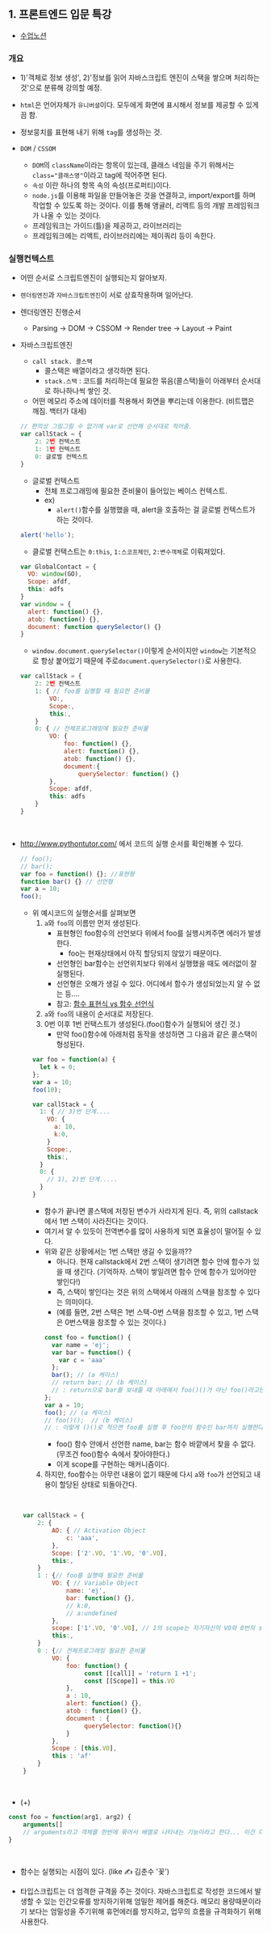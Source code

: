 ## 1. 프론트엔드 입문 특강 
- [수업노션](https://www.notion.so/FE-055dfe8ec00349aabc6a55a0b45d1eb2)
###  개요
- 1)'객체로 정보 생성', 2)'정보를 읽어 자바스크립트 엔진이 스택을 쌓으며 처리하는 것'으로 분류해 강의할 예정.
  
- `html`은 언어자체가 `유니버셜`이다. 모두에게 화면에 표시해서 정보를 제공할 수 있게끔 함.
- 정보뭉치를 표현해 내기 위해 `tag`를 생성하는 것.
- `DOM` / `CSSOM`
	- `DOM`의 `className`이라는 항목이 있는데, 클래스 네임을 주기 위해서는 `class="클래스명"`이라고 tag에 적어주면 된다.
	- `속성` 이란 하나의 항목 속의 속성(프로퍼티)이다.
	- `node.js`를 이용해 파일을 만들어놓은 것을 연결하고, import/export를 하며 작업할 수 있도록 하는 것이다. 이를 통해 앵귤러, 리액트 등의 개발 프레임워크가 나올 수 있는 것이다.
	- 프레임워크는 가이드(틀)을 제공하고, 라이브러리는 
	- 프레임워크에는 리액트, 라이브러리에는 제이쿼리 등이 속한다.

### 실행컨텍스트
- 어떤 순서로 스크립트엔진이 실행되는지 알아보자.
- `렌더링엔진`과 `자바스크립트엔진`이 서로 상효작용하며 일어난다.
- 렌더링엔진 진행순서
	- Parsing → DOM → CSSOM → Render tree → Layout → Paint
- 자바스크립트엔진
	- `call stack. 콜스택`
		- 콜스택은 배열이라고 생각하면 된다.
		- `stack.스택` : 코드를 처리하는데 필요한 묶음(콜스택)들이 아래부터 순서대로 하나하나씩 쌓인 것.
	- 어떤 메모리 주소에 데이터를 적용해서 화면을 뿌리는데 이용한다. (비트맵은 깨짐. 백터가 대세)
	```javascript
	// 편의상 그림그릴 수 없기에 var로 선언해 순서대로 적어줌.
	var callStack = {
		2: 2번 컨텍스트
		1: 1번 컨텍스트
		0: 글로벌 컨텍스트
	}
	```
	- 글로벌 컨텍스트 
		- 전체 프로그래밍에 필요한 준비물이 들어있는 베이스 컨텍스트.
		-  ex)    
			- `alert()`함수를 실행했을 때, alert을 호출하는 걸 글로벌 컨텍스트가 하는 것이다.
    ```javascript
    alert('hello');				
    ```
	- 클로벌 컨택스트는 `0:this`, `1:스코프체인`, `2:변수객체`로 이뤄져있다.
    ```javascript
    var GlobalContact = {
      VO: window(GO),
      Scope: afdf,
      this: adfs
    }
    var window = {
      alert: function() {},
      atob: function() {},
      document: function querySelector() {}
    }				
    ```
	- `window.document.querySelector()`이렇게 순서이지만 `window`는 기본적으로 항상 붙어있기 때문에 주로`document.querySelector()`로 사용한다.
	```javascript
	var callStack = {
		2: 2번 컨텍스트
		1: { // foo를 실행할 때 필요한 준비물
			VO:,
			Scope:,
			this:,
		}
		0: { // 전체프로그래밍에 필요한 준비물
			VO: {
				foo: function() {},
				alert: function() {},
				atob: function() {},
				document:{
					querySelector: function() {}
			},
			Scope: afdf,
			this: adfs
		}
	}
	```
	<br/>
	
- http://www.pythontutor.com/ 에서 코드의 실행 순서를 확인해볼 수 있다.
	```javascript
	// foo();
	// bar();
	var foo = function() {}; //표현형
	function bar() {} // 선언형
	var a = 10;
	foo();				
	```
	- 위 예시코드의 실행순서를 살펴보면
		 1) `a`와 `foo`의 이름만 먼저 생성된다.
			 - 표현형인 foo함수의 선언보다 위에서 foo를 실행시켜주면 에러가 발생한다.
				 - foo는 현재상태에서 아직 할당되지 않았기 때문이다.
			 - 선언형인 bar함수는 선언위치보다 위에서 실행했을 때도 에러없이 잘 실행된다.
			 - 선언형은 오해가 생길 수 있다. 어디에서 함수가 생성되었는지 알 수 없는 등....
			 - 참고: [함수 표현식 vs 함수 선언식 ](https://joshua1988.github.io/web-development/javascript/function-expressions-vs-declarations/)
		2) `a`와 `foo`의 내용이 순서대로 저장된다.
		3) 0번 이후 1번 컨택스트가 생성된다.(foo()함수가 실행되어 생긴 것.)
			- 만약 foo()함수에 아래처럼 동작을 생성하면 그 다음과 같은 콜스택이 형성된다.
        ```javascript
        var foo = function(a) {
          let k = 0;
        }; 
        var a = 10;
        foo(10);				
        ```
        ```javascript
        var callStack = {
          1: { // 3)번 단계....
            VO: {
              a: 10,
              k:0,
            }
            Scope:,
            this:,
          }
          0: {
            // 1), 2)번 단계.....
          }
        }				
        ```
        - 함수가 끝나면 콜스택에 저장된 변수가 사라지게 된다. 즉, 위의 callstack에서 1번 스택이 사라진다는 것이다.
        - 여기서 알 수 있듯이 전역변수를 많이 사용하게 되면 효율성이 떨어질 수 있다.
        - 위와 같은 상황에서는 1번 스택만 생길 수 있을까?? 
          - 아니다. 현재 callstack에서 2번 스택이 생기려면 함수 안에 함수가 있을 때 생긴다. (기억하자. 스택이 쌓일려면 함수 안에 함수가 있어야만 쌓인다!)
          - 즉, 스택이 쌓인다는 것은 위의 스택에서 아래의 스택을 참조할 수 있다는 의미이다. 
          - (예를 들면, 2번 스택은 1번 스택-0번 스택을 참조할 수 있고, 1번 스택은 0번스택을 참조할 수 있는 것이다.)
          ```javascript
          const foo = function() {
            var name = 'ej';
            var bar = function() {
              var c = 'aaa'
            };
            bar(); // (a 케이스)
            // return bar; // (b 케이스)
            // : return으로 bar를 보내줄 때 아래에서 foo()()가 아닌 foo()라고만 실행하면 bar함수는 증발해버리는 것이다.(이 케이스(b)에서는 foo함수 안에서 bar함수를 실행시키는 실행문을 적지 않는다.)
          }; 
          var a = 10;
          foo(); // (a 케이스)
          // foo()();  // (b 케이스)
          // : 이렇게 ()()로 적으면 foo를 실행 후 foo안의 함수인 bar까지 실행한다는 의미이다.				
          ```
	      - foo() 함수 안에서 선언한 name, bar는 함수 바깥에서 찾을 수 없다. (무조건 foo()함수 속에서 찾아야한다.)
		  - 이게 scope를 구현하는 매커니즘이다.
	  4) 하지만, foo함수는 아무런 내용이 없기 때문에 다시 `a`와 `foo`가 선언되고 내용이 할당된 상태로 되돌아간다.
		
 <br/>
 
 
```javascript
	var callStack = { 
		2: {
			AO: { // Activation Object
				c: 'aaa',
			},
			Scope: ['2'.VO, '1'.VO, '0'.VO],
			this:,
		}
		1 : {// foo를 실행때 필요한 준비물 
			VO: { // Variable Object
				name: 'ej',
				bar: function() {},
				// k:0, 
				// a:undefined 
			}, 
			scope: ['1'.VO, '0'.VO], // 1의 scope는 자기자신의 VO와 0번의 scope로 이뤄진다.
			this:, 
		} 
		0 : {// 전체프로그래밍 필요한 준비물 
			VO: { 
				foo: function() {
					 const [[call]] = 'return 1 +1'; 
					 const [[Scope]] = this.VO 
				}, 
				a : 10, 
				alert: function() {},
				atob : function() {},
				document : {
					 querySelector: function(){} 
				} 
			}, 
			Scope : [this.VO], 
			this : 'af' 
		} 
	}
```

<br/>

- (+)   

```javascript
const foo = function(arg1, arg2) {
	arguments[] 
	// arguments라고 객체를 한번에 묶어서 배열로 나타내는 기능이라고 한다... 이건 다음에 배울 것...
}
```
<br/>

- 함수는 실행되는 시점이 있다. (like ✍ 김춘수 '꽃')

- 타입스크립트는 더 엄격한 규격을 주는 것이다. 자바스크립트로 작성한 코드에서 발생할 수 있는 인간오류를 방지하기위해 엄밀한 제어를 해준다. 메모리 용량때문이라기 보다는 엄밀성을 주기위해 휴먼에러를 방지하고, 업무의 흐름을 규격화하기 위해 사용한다.
		
	
